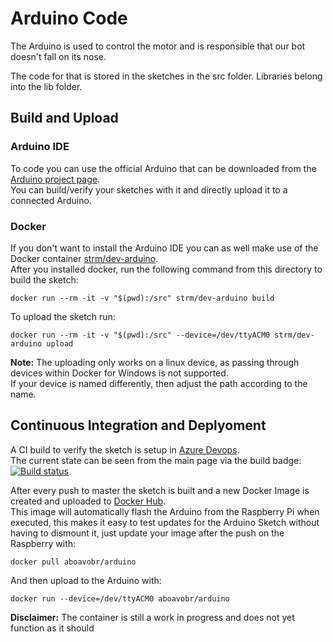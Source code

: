 # Arduino Code

The Arduino is used to control the motor and is responsible that our bot doesn't fall on its nose.

The code for that is stored in the sketches in the src folder. Libraries belong into the lib folder. 

## Build and Upload

### Arduino IDE
To code you can use the official Arduino that can be downloaded from the [Arduino project page](https://www.arduino.cc/en/main/software).  
You can build/verify your sketches with it and directly upload it to a connected Arduino.

### Docker
If you don't want to install the Arduino IDE you can as well make use of the Docker container [strm/dev-arduino](https://hub.docker.com/r/strm/dev-arduino).  
After you installed docker, run the following command from this directory to build the sketch:  
  
    docker run --rm -it -v "$(pwd):/src" strm/dev-arduino build  

To upload the sketch run:  

    docker run --rm -it -v "$(pwd):/src" --device=/dev/ttyACM0 strm/dev-arduino upload  

**Note:** The uploading only works on a linux device, as passing through devices within Docker for Windows is not supported.  
If your device is named differently, then adjust the path according to the name.

## Continuous Integration and Deplyoment
A CI build to verify the sketch is setup in [Azure Devops](https://benjsawesometfstest.visualstudio.com/ABOAVOBR/_build?definitionId=34&_a=summary).  
The current state can be seen from the main page via the build badge:  
[![Build status](https://benjsawesometfstest.visualstudio.com/ABOAVOBR/_apis/build/status/ABOAVOBR-Arduino-CI)](https://benjsawesometfstest.visualstudio.com/ABOAVOBR/_build/latest?definitionId=34)  

After every push to master the sketch is built and a new Docker Image is created and uploaded to [Docker Hub](https://hub.docker.com/r/aboavobr/arduino/).  
This image will automatically flash the Arduino from the Raspberry Pi when executed, this makes it easy to test updates for the Arduino Sketch without having to dismount it, just update your image after the push on the Raspberry with:
  
    docker pull aboavobr/arduino  

And then upload to the Arduino with:  

    docker run --device=/dev/ttyACM0 aboavobr/arduino  

**Disclaimer:** The container is still a work in progress and does not yet function as it should

